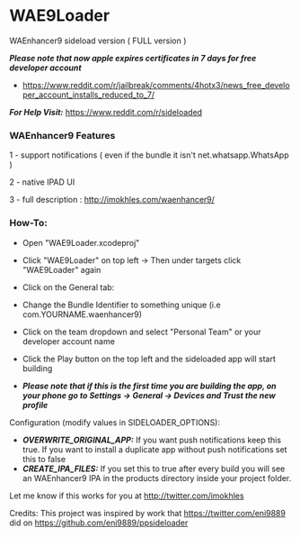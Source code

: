 # WAE9Loader

WAEnhancer9 sideload version ( FULL version )

***Please note that now apple expires certificates in 7 days for free developer account*** 

- https://www.reddit.com/r/jailbreak/comments/4hotx3/news_free_developer_account_installs_reduced_to_7/

***For Help Visit:*** https://www.reddit.com/r/sideloaded

### WAEnhancer9 Features 

1 - support notifications ( even if the bundle it isn't net.whatsapp.WhatsApp )

2 - native IPAD UI

3 - full description : http://imokhles.com/waenhancer9/

### How-To:

- Open "WAE9Loader.xcodeproj"

- Click "WAE9Loader" on top left -> Then under targets click "WAE9Loader" again

- Click on the General tab:

- Change the Bundle Identifier to something unique (i.e com.YOURNAME.waenhancer9)

- Click on the team dropdown and select "Personal Team" or your developer account name

- Click the Play button on the top left and the sideloaded app will start building
 
- ***Please note that if this is the first time you are building the app, on your phone go to Settings -> General -> Devices and Trust the new profile***

Configuration (modify values in SIDELOADER_OPTIONS):
  - ***OVERWRITE_ORIGINAL_APP:*** If you want push notifications keep this true. If you want to install a duplicate app without push notifications set this to false
  - ***CREATE_IPA_FILES:*** If you set this to true after every build you will see an WAEnhancer9 IPA in the products directory inside your project folder.

Let me know if this works for you at http://twitter.com/imokhles


Credits:
  This project was inspired by work that https://twitter.com/eni9889 did on https://github.com/eni9889/ppsideloader